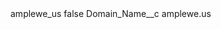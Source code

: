 <?xml version="1.0" encoding="UTF-8"?>
<CustomMetadata xmlns="http://soap.sforce.com/2006/04/metadata" xmlns:xsi="http://www.w3.org/2001/XMLSchema-instance" xmlns:xsd="http://www.w3.org/2001/XMLSchema">
    <label>amplewe_us</label>
    <protected>false</protected>
    <values>
        <field>Domain_Name__c</field>
        <value xsi:type="xsd:string">amplewe.us</value>
    </values>
</CustomMetadata>
